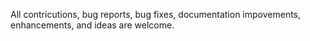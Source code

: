 All contricutions, bug reports, bug fixes, documentation impovements, enhancements, and ideas are welcome.
